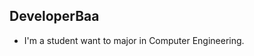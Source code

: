 ## DeveloperBaa
*  I'm a student want to major in Computer Engineering.

<!---
DeveloperBaa/DeveloperBaa is a ✨ special ✨ repository because its `README.md` (this file) appears on your GitHub profile.
You can click the Preview link to take a look at your changes.
--->
